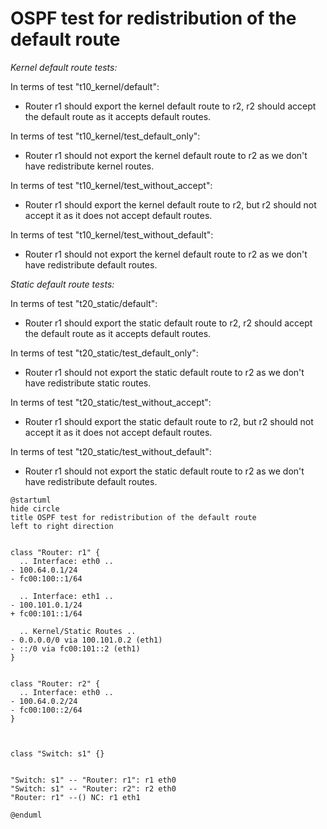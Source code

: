 # OSPF test for redistribution of the default route


*Kernel default route tests:*

In terms of test "t10_kernel/default":
  - Router r1 should export the kernel default route to r2, r2 should accept the default route as it accepts default routes.

In terms of test "t10_kernel/test_default_only":
  - Router r1 should not export the kernel default route to r2 as we don't have redistribute kernel routes.

In terms of test "t10_kernel/test_without_accept":
  - Router r1 should export the kernel default route to r2, but r2 should not accept it as it does not accept default routes.

In terms of test "t10_kernel/test_without_default":
  - Router r1 should not export the kernel default route to r2 as we don't have redistribute default routes.

*Static default route tests:*

In terms of test "t20_static/default":
  - Router r1 should export the static default route to r2, r2 should accept the default route as it accepts default routes.

In terms of test "t20_static/test_default_only":
  - Router r1 should not export the static default route to r2 as we don't have redistribute static routes.

In terms of test "t20_static/test_without_accept":
  - Router r1 should export the static default route to r2, but r2 should not accept it as it does not accept default routes.

In terms of test "t20_static/test_without_default":
  - Router r1 should not export the static default route to r2 as we don't have redistribute default routes.


```plantuml
@startuml
hide circle
title OSPF test for redistribution of the default route
left to right direction


class "Router: r1" {
  .. Interface: eth0 ..
- 100.64.0.1/24
- fc00:100::1/64

  .. Interface: eth1 ..
- 100.101.0.1/24
+ fc00:101::1/64

  .. Kernel/Static Routes ..
- 0.0.0.0/0 via 100.101.0.2 (eth1)
- ::/0 via fc00:101::2 (eth1)
}


class "Router: r2" {
  .. Interface: eth0 ..
- 100.64.0.2/24
- fc00:100::2/64
}



class "Switch: s1" {}


"Switch: s1" -- "Router: r1": r1 eth0
"Switch: s1" -- "Router: r2": r2 eth0
"Router: r1" --() NC: r1 eth1

@enduml
```
